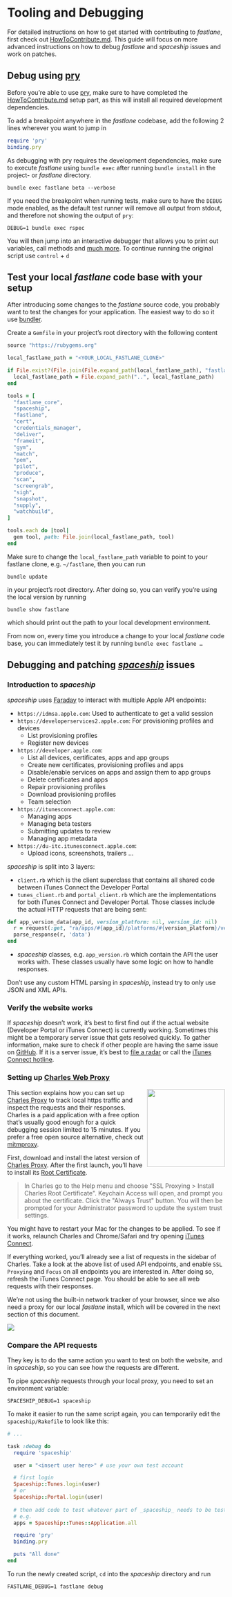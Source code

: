 # Tooling and Debugging

For detailed instructions on how to get started with contributing to _fastlane_, first check out [HowToContribute.md](HowToContribute.md). This guide will focus on more advanced instructions on how to debug _fastlane_ and _spaceship_ issues and work on patches.

## Debug using [pry](http://pryrepl.org/)

Before you’re able to use [pry](http://pryrepl.org/), make sure to have completed the [HowToContribute.md](HowToContribute.md) setup part, as this will install all required development dependencies.

To add a breakpoint anywhere in the _fastlane_ codebase, add the following 2 lines wherever you want to jump in

```ruby
require 'pry'
binding.pry
```

As debugging with pry requires the development dependencies, make sure to execute _fastlane_ using `bundle exec` after running `bundle install` in the project- or _fastlane_ directory. 

```
bundle exec fastlane beta --verbose
```

If you need the breakpoint when running tests, make sure to have the `DEBUG` mode enabled, as the default test runner will remove all output from stdout, and therefore not showing the output of `pry`:

```
DEBUG=1 bundle exec rspec
```

You will then jump into an interactive debugger that allows you to print out variables, call methods and [much more](https://github.com/pry/pry/wiki).
To continue running the original script use `control` + `d`


## Test your local _fastlane_ code base with your setup


After introducing some changes to the _fastlane_ source code, you probably want to test the changes for your application. The easiest way to do so it use [bundler](https://bundler.io/).

Create a `Gemfile` in your project’s root directory with the following content

```ruby
source "https://rubygems.org"

local_fastlane_path = "<YOUR_LOCAL_FASTLANE_CLONE>"

if File.exist?(File.join(File.expand_path(local_fastlane_path), "fastlane.gemspec"))
  local_fastlane_path = File.expand_path("..", local_fastlane_path)
end

tools = [
  "fastlane_core",
  "spaceship",
  "fastlane",
  "cert",
  "credentials_manager",
  "deliver",
  "frameit",
  "gym",
  "match",
  "pem",
  "pilot",
  "produce",
  "scan",
  "screengrab",
  "sigh",
  "snapshot",
  "supply",
  "watchbuild",
]

tools.each do |tool|
  gem tool, path: File.join(local_fastlane_path, tool)
end
```

Make sure to change the `local_fastlane_path` variable to point to your fastlane clone, e.g. `~/fastlane`, then you can run
```
bundle update
```
in your project’s root directory. After doing so, you can verify you’re using the local version by running

```
bundle show fastlane
```

which should print out the path to your local development environment.

From now on, every time you introduce a change to your local _fastlane_ code base, you can immediately test it by running `bundle exec fastlane …`

## Debugging and patching _[spaceship](https://spaceship.airforce)_ issues


### Introduction to _spaceship_

_spaceship_ uses [Faraday](https://github.com/lostisland/faraday) to interact with multiple Apple API endpoints:

- `https://idmsa.apple.com`: Used to authenticate to get a valid session
- `https://developerservices2.apple.com`: For provisioning profiles and devices
  - List provisioning profiles
  - Register new devices
- `https://developer.apple.com`:
  - List all devices, certificates, apps and app groups
  - Create new certificates, provisioning profiles and apps
  - Disable/enable services on apps and assign them to app groups
  - Delete certificates and apps
  - Repair provisioning profiles
  - Download provisioning profiles
  - Team selection
- `https://itunesconnect.apple.com`:
  - Managing apps
  - Managing beta testers
  - Submitting updates to review
  - Managing app metadata
- `https://du-itc.itunesconnect.apple.com`:
  - Upload icons, screenshots, trailers ...

_spaceship_ is split into 3 layers:

- `client.rb` which is the client superclass that contains all shared code between iTunes Connect the Developer Portal
- `tunes_client.rb` and `portal_client.rb` which are the implementations for both iTunes Connect and Developer Portal. Those classes include the actual HTTP requests that are being sent:
```ruby
def app_version_data(app_id, version_platform: nil, version_id: nil)
  r = request(:get, "ra/apps/#{app_id}/platforms/#{version_platform}/versions/#{version_id}")
  parse_response(r, 'data')
end
```
- _spaceship_ classes, e.g. `app_version.rb` which contain the API the user works with. These classes usually have some logic on how to handle responses.

Don’t use any custom HTML parsing in _spaceship_, instead try to only use JSON and XML APIs.

### Verify the website works

If _spaceship_ doesn’t work, it’s best to first find out if the actual website (Developer Portal or iTunes Connect) is currently working. Sometimes this might be a temporary server issue that gets resolved quickly. To gather information, make sure to check if other people are having the same issue on [GitHub](https://github.com/fastlane/fastlane/issues).
If it is a server issue, it’s best to [file a radar](https://bugreport.apple.com/) or call the [iTunes Connect hotline](https://developer.apple.com/contact/phone/).

### Setting up [Charles Web Proxy](https://www.charlesproxy.com/)

<img src=".assets/ToolingCharlesEnableSSL.png" align="right" width="180" />

This section explains how you can set up [Charles Proxy](https://www.charlesproxy.com/) to track local https traffic and inspect the requests and their responses. Charles is a paid application with a free option that’s usually good enough for a quick debugging session limited to 15 minutes.  If you prefer a free open source alternative, check out [mitmproxy](https://mitmproxy.org/). 

First, download and install the latest version of [Charles Proxy](https://www.charlesproxy.com/). After the first launch, you’ll have to install its [Root Certificate](https://www.charlesproxy.com/documentation/using-charles/ssl-certificates/).

> In Charles go to the Help menu and choose "SSL Proxying > Install Charles Root Certificate". Keychain Access will open, and prompt you about the certificate. Click the "Always Trust" button. You will then be prompted for your Administrator password to update the system trust settings.

You might have to restart your Mac for the changes to be applied. To see if it works, relaunch Charles and Chrome/Safari and try opening [iTunes Connect](https://itunesconnect.apple.com). 

If everything worked, you’ll already see a list of requests in the sidebar of Charles. Take a look at the above list of used API endpoints, and enable `SSL Proxying` and `Focus` on all endpoints you are interested in. 
After doing so, refresh the iTunes Connect page. You should be able to see all web requests with their responses.

We’re not using the built-in network tracker of your browser, since we also need a proxy for our local _fastlane_ install, which will be covered in the next section of this document.

<img src=".assets/ToolingCharlesRequest.png" />

### Compare the API requests 

They key is to do the same action you want to test on both the website, and in _spaceship_, so you can see how the requests are different.

To pipe _spaceship_ requests through your local proxy, you need to set an environment variable:
```
SPACESHIP_DEBUG=1 spaceship
```

To make it easier to run the same script again, you can temporarily edit the `spaceship/Rakefile` to look like this:

```ruby
# ...

task :debug do
  require 'spaceship'

  user = "<insert user here>" # use your own test account

  # first login
  Spaceship::Tunes.login(user)
  # or
  Spaceship::Portal.login(user)
  
  # then add code to test whatever part of _spaceship_ needs to be tested
  # e.g.
  apps = Spaceship::Tunes::Application.all

  require 'pry'
  binding.pry

  puts "All done"
end
```

To run the newly created script, `cd` into the _spaceship_ directory and run

```
FASTLANE_DEBUG=1 fastlane debug
```
